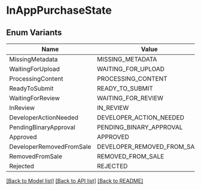# InAppPurchaseState

## Enum Variants

| Name | Value |
|---- | -----|
| MissingMetadata | MISSING_METADATA |
| WaitingForUpload | WAITING_FOR_UPLOAD |
| ProcessingContent | PROCESSING_CONTENT |
| ReadyToSubmit | READY_TO_SUBMIT |
| WaitingForReview | WAITING_FOR_REVIEW |
| InReview | IN_REVIEW |
| DeveloperActionNeeded | DEVELOPER_ACTION_NEEDED |
| PendingBinaryApproval | PENDING_BINARY_APPROVAL |
| Approved | APPROVED |
| DeveloperRemovedFromSale | DEVELOPER_REMOVED_FROM_SALE |
| RemovedFromSale | REMOVED_FROM_SALE |
| Rejected | REJECTED |


[[Back to Model list]](../README.md#documentation-for-models) [[Back to API list]](../README.md#documentation-for-api-endpoints) [[Back to README]](../README.md)


